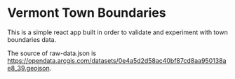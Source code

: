 # Vermont Town Boundaries

This is a simple react app built in order to validate and experiment with town boundaries data.

The source of raw-data.json is https://opendata.arcgis.com/datasets/0e4a5d2d58ac40bf87cd8aa950138ae8_39.geojson.
